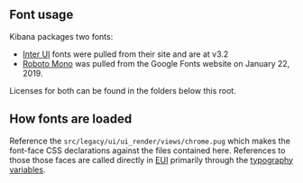 ## Font usage

Kibana packages two fonts:

* [Inter UI](https://rsms.me/inter/) fonts were pulled from their site and are at v3.2
* [Roboto Mono](https://fonts.google.com/specimen/Roboto+Mono) was pulled from the Google Fonts website on January 22, 2019.

Licenses for both can be found in the folders below this root.


## How fonts are loaded

Reference the `src/legacy/ui/ui_render/views/chrome.pug` which makes the font-face CSS declarations against the files contained here. References to those those faces are called directly in [EUI](https://github.com/elastic/eui) primarily through the [typography variables](https://github.com/elastic/eui/blob/master/src/global_styling/variables/_typography.scss).